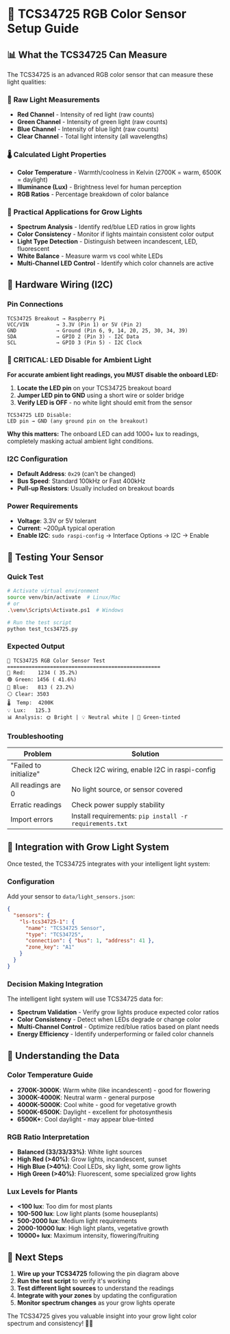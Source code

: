 # 🌈 TCS34725 RGB Color Sensor Setup Guide

## 📊 What the TCS34725 Can Measure

The TCS34725 is an advanced RGB color sensor that can measure these light qualities:

### 🔬 **Raw Light Measurements**
- **Red Channel** - Intensity of red light (raw counts)
- **Green Channel** - Intensity of green light (raw counts)  
- **Blue Channel** - Intensity of blue light (raw counts)
- **Clear Channel** - Total light intensity (all wavelengths)

### 🌡️ **Calculated Light Properties**
- **Color Temperature** - Warmth/coolness in Kelvin (2700K = warm, 6500K = daylight)
- **Illuminance (Lux)** - Brightness level for human perception
- **RGB Ratios** - Percentage breakdown of color balance

### 🎨 **Practical Applications for Grow Lights**
- **Spectrum Analysis** - Identify red/blue LED ratios in grow lights
- **Color Consistency** - Monitor if lights maintain consistent color output
- **Light Type Detection** - Distinguish between incandescent, LED, fluorescent
- **White Balance** - Measure warm vs cool white LEDs
- **Multi-Channel LED Control** - Identify which color channels are active

## 🔌 Hardware Wiring (I2C)

### **Pin Connections**
```
TCS34725 Breakout → Raspberry Pi
VCC/VIN         → 3.3V (Pin 1) or 5V (Pin 2)
GND             → Ground (Pin 6, 9, 14, 20, 25, 30, 34, 39)
SDA             → GPIO 2 (Pin 3) - I2C Data
SCL             → GPIO 3 (Pin 5) - I2C Clock
```

### **🚨 CRITICAL: LED Disable for Ambient Light**
**For accurate ambient light readings, you MUST disable the onboard LED:**

1. **Locate the LED pin** on your TCS34725 breakout board
2. **Jumper LED pin to GND** using a short wire or solder bridge
3. **Verify LED is OFF** - no white light should emit from the sensor

```
TCS34725 LED Disable:
LED pin → GND (any ground pin on the breakout)
```

**Why this matters:** The onboard LED can add 1000+ lux to readings, completely masking actual ambient light conditions.

### **I2C Configuration**
- **Default Address**: `0x29` (can't be changed)
- **Bus Speed**: Standard 100kHz or Fast 400kHz
- **Pull-up Resistors**: Usually included on breakout boards

### **Power Requirements**
- **Voltage**: 3.3V or 5V tolerant
- **Current**: ~200µA typical operation
- **Enable I2C**: `sudo raspi-config` → Interface Options → I2C → Enable

## 🧪 Testing Your Sensor

### **Quick Test**
```bash
# Activate virtual environment
source venv/bin/activate  # Linux/Mac
# or
.\venv\Scripts\Activate.ps1  # Windows

# Run the test script
python test_tcs34725.py
```

### **Expected Output**
```
🌈 TCS34725 RGB Color Sensor Test
==================================================
🔴 Red:    1234 ( 35.2%)
🟢 Green: 1456 ( 41.6%) 
🔵 Blue:   813 ( 23.2%)
⚪ Clear: 3503
🌡️  Temp:  4200K
💡 Lux:   125.3
📊 Analysis: 🌞 Bright | 💡 Neutral white | 🎨 Green-tinted
```

### **Troubleshooting**
| Problem | Solution |
|---------|----------|
| "Failed to initialize" | Check I2C wiring, enable I2C in raspi-config |
| All readings are 0 | No light source, or sensor covered |
| Erratic readings | Check power supply stability |
| Import errors | Install requirements: `pip install -r requirements.txt` |

## 🌱 Integration with Grow Light System

Once tested, the TCS34725 integrates with your intelligent light system:

### **Configuration**
Add your sensor to `data/light_sensors.json`:
```json
{
  "sensors": {
    "ls-tcs34725-1": {
      "name": "TCS34725 Sensor",
      "type": "TCS34725",
      "connection": { "bus": 1, "address": 41 },
      "zone_key": "A1"
    }
  }
}
```

### **Decision Making Integration**
The intelligent light system will use TCS34725 data for:
- **Spectrum Validation** - Verify grow lights produce expected color ratios
- **Color Consistency** - Detect when LEDs degrade or change color
- **Multi-Channel Control** - Optimize red/blue ratios based on plant needs
- **Energy Efficiency** - Identify underperforming or failed color channels

## 🔬 Understanding the Data

### **Color Temperature Guide**
- **2700K-3000K**: Warm white (like incandescent) - good for flowering
- **3000K-4000K**: Neutral warm - general purpose
- **4000K-5000K**: Cool white - good for vegetative growth  
- **5000K-6500K**: Daylight - excellent for photosynthesis
- **6500K+**: Cool daylight - may appear blue-tinted

### **RGB Ratio Interpretation**
- **Balanced (33/33/33%)**: White light sources
- **High Red (>40%)**: Grow lights, incandescent, sunset
- **High Blue (>40%)**: Cool LEDs, sky light, some grow lights
- **High Green (>40%)**: Fluorescent, some specialized grow lights

### **Lux Levels for Plants**
- **<100 lux**: Too dim for most plants
- **100-500 lux**: Low light plants (some houseplants)
- **500-2000 lux**: Medium light requirements
- **2000-10000 lux**: High light plants, vegetative growth
- **10000+ lux**: Maximum intensity, flowering/fruiting

## 🚀 Next Steps

1. **Wire up your TCS34725** following the pin diagram above
2. **Run the test script** to verify it's working
3. **Test different light sources** to understand the readings
4. **Integrate with your zones** by updating the configuration
5. **Monitor spectrum changes** as your grow lights operate

The TCS34725 gives you valuable insight into your grow light color spectrum and consistency! 🌈🌱